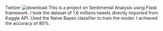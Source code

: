 Twitzer ![download](https://user-images.githubusercontent.com/59132776/110394224-13c21880-8092-11eb-9bb8-0244d472ed7e.png)
This is a project on Sentimental Analysis using Flask framework. 
I took the dataset of 1.6 millions tweets directly imported from Kaggle API. Used the Naive Bayes classifier to train the model. 
I achieved the accuracy of 80%.

